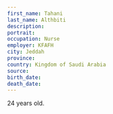 ```yaml
---
first_name: Tahani
last_name: Althbiti
description: 
portrait: 
occupation: Nurse
employer: KFAFH
city: Jeddah 	
province: 
country: Kingdom of Saudi Arabia
source: 
birth_date: 
death_date: 
---
```


24 years old.